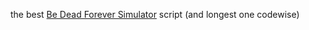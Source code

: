 the best [Be Dead Forever Simulator](https://www.roblox.com/games/2882332175) script (and longest one codewise)
